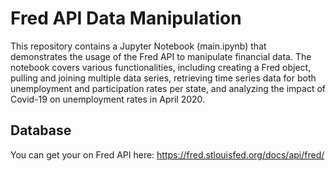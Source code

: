 # Fred API Data Manipulation

This repository contains a Jupyter Notebook (main.ipynb) that demonstrates the usage of the Fred API to manipulate financial data. The notebook covers various functionalities, including creating a Fred object, pulling and joining multiple data series, retrieving time series data for both unemployment and participation rates per state, and analyzing the impact of Covid-19 on unemployment rates in April 2020.

## Database

You can get your on Fred API here: https://fred.stlouisfed.org/docs/api/fred/
